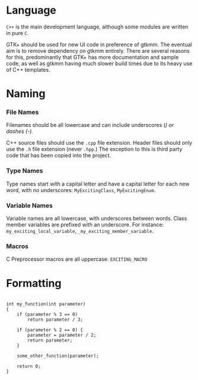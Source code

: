 # Language #

`C++` is the main development language, although some modules are written in pure `C`.

GTK+ should be used for new UI code in preference of gtkmm. The eventual aim is to remove dependency on gtkmm entirely. There are several reasons for this, predominantly that GTK+ has more documentation and sample code, as well as gtkmm having much slower build times due to its heavy use of C++ templates.

# Naming #

### File Names ###

Filenames should be all lowercase and can include underscores (_) or dashes (-)._

C++ source files should use the `.cpp` file extension. Header files should only use the `.h` file extension (never `.hpp`.) The exception to this is third party code that has been copied into the project.

### Type Names ###

Type names start with a capital letter and have a capital letter for each new word, with no underscores: `MyExcitingClass`, `MyExcitingEnum`.

### Variable Names ###

Variable names are all lowercase, with underscores between words. Class member variables are prefixed with an underscore. For instance: `my_exciting_local_variable`, `_my_exciting_member_variable`.

### Macros ###

C Preprocessor macros are all uppercase: `EXCITING_MACRO`

# Formatting #

```

int my_function(int parameter)
{
    if (parameter % 3 == 0)
        return parameter / 3;

    if (parameter % 2 == 0) {
        parameter = parameter / 2;
        return parameter;
    }

    some_other_function(parameter);

    return 0;
}

```
